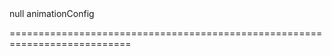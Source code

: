 <!--**
/*-------------------------------------------
    Auto-generated file. Do not modify.
-------------------------------------------

**-->
<!--merge--><!--/merge-->
<!--default-->null<!--/default-->
<!--type-->animationConfig<!--/type-->
===========================================================================
